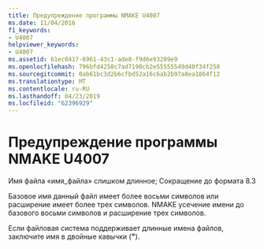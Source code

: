 ```yaml
---
title: Предупреждение программы NMAKE U4007
ms.date: 11/04/2016
f1_keywords:
- U4007
helpviewer_keywords:
- U4007
ms.assetid: 61ec0417-6961-43c1-ade8-f9d6e93289e9
ms.openlocfilehash: 796bfd4258c7ad7190cb2e55555549d40f34f258
ms.sourcegitcommit: 0ab61bc3d2b6cfbd52a16c6ab2b97a8ea1864f12
ms.translationtype: MT
ms.contentlocale: ru-RU
ms.lasthandoff: 04/23/2019
ms.locfileid: "62396929"
---
```

# <a name="nmake-warning-u4007"></a>Предупреждение программы NMAKE U4007

Имя файла «имя_файла» слишком длинное; Сокращение до формата 8.3

Базовое имя данный файл имеет более восьми символов или расширение имеет более трех символов. NMAKE усечение имени до базового восьми символов и расширение трех символов.

Если файловая система поддерживает длинные имена файлов, заключите имя в двойные кавычки (**"**).